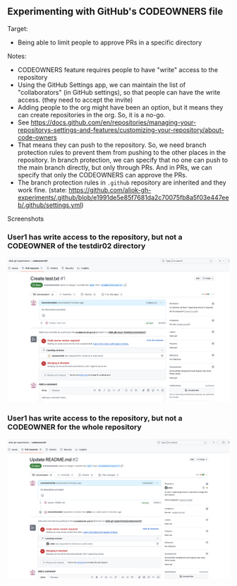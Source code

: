 ## Experimenting with GitHub's CODEOWNERS file

Target:
- Being able to limit people to approve PRs in a specific directory

Notes:
- CODEOWNERS feature requires people to have "write" access to the repository
- Using the GitHub Settings app, we can maintain the list of "collaborators" (in GitHub settings), so that people can have the write access. (they need to accept the invite)
- Adding people to the org might have been an option, but it means they can create repositories in the org. So, it is a no-go.
- See https://docs.github.com/en/repositories/managing-your-repositorys-settings-and-features/customizing-your-repository/about-code-owners
- That means they can push to the repository. So, we need branch protection rules to prevent them from pushing to the other places in the repository. In branch protection, we can specify that no one can push to the main branch directly, but only through PRs. And in PRs, we can specify that only the CODEOWNERS can approve the PRs.
- The branch protection rules in `.github` repository are inherited and they work fine. (state: https://github.com/aliok-gh-experiments/.github/blob/e1991de5e85f7681da2c70075fb8a5f03e447eeb/.github/settings.yml)

Screenshots

### User1 has write access to the repository, but not a CODEOWNER of the testdir02 directory

![User1 has write access to the repository, but not a CODEOWNER of the testdir02 directory](./user1-not-codeowner.png)

### User1 has write access to the repository, but not a CODEOWNER for the whole repository

![User1 has write access to the repository, but not a CODEOWNER for the whole repository](./user1-not-codeowner-repo.png)





